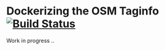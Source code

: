 # Dockerizing the OSM Taginfo  [![Build Status](https://api.travis-ci.org/ImreSamu/osmdtaginfo.svg?branch=master)](https://travis-ci.org/ImreSamu/osmdtaginfo)


Work in progress ..